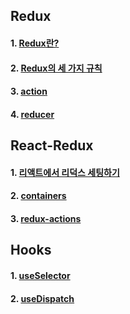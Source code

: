 ## Redux

#### 1. [Redux란?](https://github.com/Ubinquitous/Details/blob/master/Redux/Redux%EB%9E%80%3F.md)

#### 2. [Redux의 세 가지 규칙](https://github.com/Ubinquitous/Details/blob/master/Redux/rule.md)

#### 3. [action](https://github.com/Ubinquitous/Details/blob/master/Redux/action.md)

#### 4. [reducer](https://github.com/Ubinquitous/Details/blob/master/Redux/reducer.md)

## React-Redux

#### 1. [리액트에서 리덕스 세팅하기](https://github.com/Ubinquitous/Details/blob/master/Redux/redux-store.md)

#### 2. [containers](https://github.com/Ubinquitous/Details/blob/master/Redux/containers.md)

#### 3. [redux-actions](https://github.com/Ubinquitous/Details/blob/master/Redux/redux-actions.md)

## Hooks

#### 1. [useSelector](https://github.com/Ubinquitous/Details/blob/master/Redux/useSelector.md)

#### 2. [useDispatch](https://github.com/Ubinquitous/Details/blob/master/Redux/useDispatch.md)
